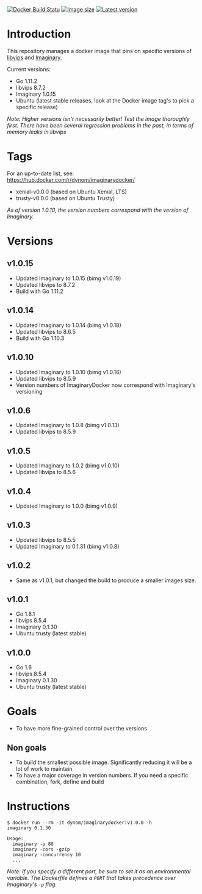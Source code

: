 [![Docker Build Statu](https://img.shields.io/docker/build/dynom/imaginarydocker.svg?style=flat-square)](https://hub.docker.com/r/dynom/imaginarydocker/tags/)  [![Image size](https://images.microbadger.com/badges/image/dynom/imaginarydocker.svg)](https://hub.docker.com/r/dynom/imaginarydocker/tags/)  [![Latest version](https://images.microbadger.com/badges/version/dynom/imaginarydocker.svg)](https://hub.docker.com/r/dynom/imaginarydocker/tags/)


# Introduction
This repository manages a docker image that pins on specific versions of [libvips](https://github.com/jcupitt/libvips) and [Imaginary](https://github.com/h2non/imaginary).

Current versions:
* Go 1.11.2
* libvips 8.7.2
* Imaginary 1.0.15
* Ubuntu (latest stable releases, look at the Docker image tag's to pick a specific release)

_Note: Higher versions isn't necessarily better! Test the image thoroughly first. There have been several regression problems in the past, in terms of memory leaks in libvips_

# Tags
For an up-to-date list, see: https://hub.docker.com/r/dynom/imaginarydocker/

* xenial-v0.0.0 (based on Ubuntu Xenial, LTS)
* trusty-v0.0.0 (based on Ubuntu Trusty)

_As of version 1.0.10, the version numbers correspond with the version of Imaginary._


# Versions
## v1.0.15
* Updated Imaginary to 1.0.15 (bimg v1.0.19)
* Updated libvips to 8.7.2
* Build with Go 1.11.2

## v1.0.14
* Updated Imaginary to 1.0.14 (bimg v1.0.18)
* Updated libvips to 8.6.5
* Build with Go 1.10.3

## v1.0.10
* Updated Imaginary to 1.0.10 (bimg v1.0.16)
* Updated libvips to 8.5.9
* Version numbers of ImaginaryDocker now correspond with Imaginary's versioning

## v1.0.6
* Updated Imaginary to 1.0.8 (bimg v1.0.13)
* Updated libvips to 8.5.9

## v1.0.5
* Updated Imaginary to 1.0.2 (bimg v1.0.10)
* Updated libvips to 8.5.6

## v1.0.4
* Updated Imaginary to 1.0.0 (bimg v1.0.9)

## v1.0.3
* Updated libvips to 8.5.5
* Updated Imaginary to 0.1.31 (bimg v1.0.8)

## v1.0.2
* Same as v1.0.1, but changed the build to produce a smaller images size.

## v1.0.1
* Go 1.8.1
* libvips 8.5.4
* Imaginary 0.1.30
* Ubuntu trusty (latest stable)

## v1.0.0
* Go 1.6
* libvips 8.5.4
* Imaginary 0.1.30
* Ubuntu trusty (latest stable)

# Goals
* To have more fine-grained control over the versions

## Non goals
* To build the smallest possible image. Significantly reducing it will be a lot of work to maintain
* To have a major coverage in version numbers. If you need a specific combination, fork, define and build


# Instructions

```
$ docker run --rm -it dynom/imaginarydocker:v1.0.0 -h
imaginary 0.1.30

Usage:
  imaginary -p 80
  imaginary -cors -gzip
  imaginary -concurrency 10
  ...
```

_Note: If you specify a different port, be sure to set it as an environmental variable. The Dockerfile defines a `PORT` that takes precedence over Imaginary's `-p` flag._
